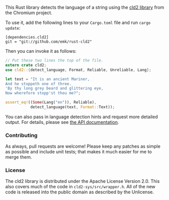 This Rust library detects the language of a string using the
[cld2 library][cld2] from the Chromium project.

To use it, add the following lines to your `Cargo.toml` file and run `cargo
update`:

```
[dependencies.cld2]
git = "git://github.com/emk/rust-cld2"
```

Then you can invoke it as follows:

``` rust
// Put these two lines the top of the file.
extern crate cld2;
use cld2::{detect_language, Format, Reliable, Unreliable, Lang};

let text = "It is an ancient Mariner,
And he stoppeth one of three.
'By thy long grey beard and glittering eye,
Now wherefore stopp'st thou me?";

assert_eq!((Some(Lang("en")), Reliable),
           detect_language(text, Format::Text));
```

You can also pass in language detection hints and request more detailed
output.  For details, please see [the API documentation][apidoc].

### Contributing

As always, pull requests are welcome!  Please keep any patches as simple as
possible and include unit tests; that makes it much easier for me to merge
them.

### License

The cld2 library is distributed under the Apache License Version 2.0.  This
also covers much of the code in `cld2-sys/src/wrapper.h`.  All of the new
code is released into the public domain as described by the Unlicense.

[cld2]: https://code.google.com/p/cld2/
[apidoc]: http://www.rust-ci.org/emk/rust-cld2/doc/cld2/
